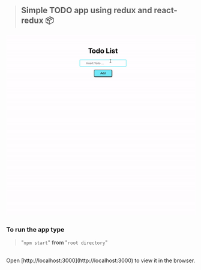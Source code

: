 
> ##  Simple TODO app using redux and react-redux 📦


![](demoVid.gif)


### To run the app type
>  "`npm start`" <strong> from </strong> "`root directory`" 

<br />
Open [http://localhost:3000](http://localhost:3000) to view it in the browser.

